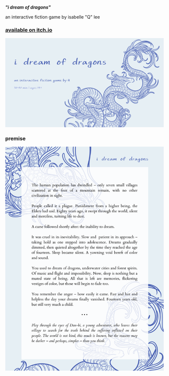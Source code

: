 ***"i dream of dragons"***

an interactive fiction game by isabelle "Q" lee
### [available on itch.io](https://hyphenq.itch.io/i-dream-of-dragons)

![](/1.png)

### premise
![](/summary.png)
